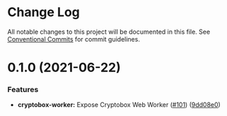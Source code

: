 # Change Log

All notable changes to this project will be documented in this file.
See [Conventional Commits](https://conventionalcommits.org) for commit guidelines.

# 0.1.0 (2021-06-22)


### Features

* **cryptobox-worker:** Expose Cryptobox Web Worker ([#101](https://github.com/wireapp/wire-web-core/tree/main/packages/cryptobox-worker/issues/101)) ([9dd08e0](https://github.com/wireapp/wire-web-core/tree/main/packages/cryptobox-worker/commit/9dd08e0a22cad67599eeea5152f483f1433da6b9))

